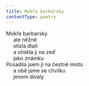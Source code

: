 ```yaml
---
title: Mokře barbarsky
contentType: poetry
---
```


<section>

Mokře barbarsky  
     ale něžně  
     olízla dlaň  
     a otiskla ji na zeď  
     jako známku  
Posadila jsem ji na čestné místo  
     a obě jsme se chvilku  
     jenom dívaly

</section>
